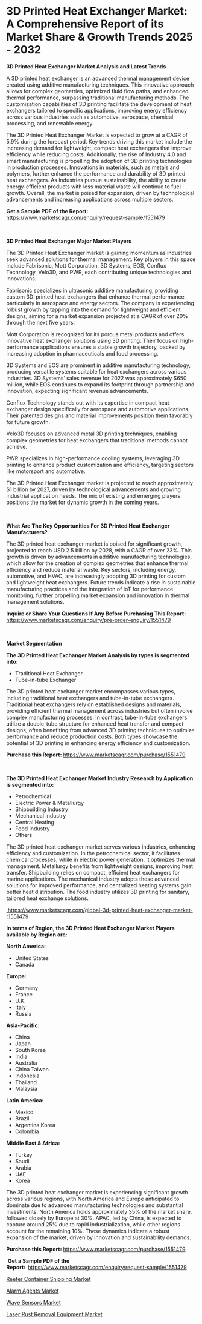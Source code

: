 <p><h1>3D Printed Heat Exchanger Market: A Comprehensive Report of its Market Share & Growth Trends 2025 - 2032</h1></p><p><strong>3D Printed Heat Exchanger Market Analysis and Latest Trends</strong></p>
<p><p>A 3D printed heat exchanger is an advanced thermal management device created using additive manufacturing techniques. This innovative approach allows for complex geometries, optimized fluid flow paths, and enhanced thermal performance, surpassing traditional manufacturing methods. The customization capabilities of 3D printing facilitate the development of heat exchangers tailored to specific applications, improving energy efficiency across various industries such as automotive, aerospace, chemical processing, and renewable energy.</p><p>The 3D Printed Heat Exchanger Market is expected to grow at a CAGR of 5.9% during the forecast period. Key trends driving this market include the increasing demand for lightweight, compact heat exchangers that improve efficiency while reducing costs. Additionally, the rise of Industry 4.0 and smart manufacturing is propelling the adoption of 3D printing technologies in production processes. Innovations in materials, such as metals and polymers, further enhance the performance and durability of 3D printed heat exchangers. As industries pursue sustainability, the ability to create energy-efficient products with less material waste will continue to fuel growth. Overall, the market is poised for expansion, driven by technological advancements and increasing applications across multiple sectors.</p></p>
<p><strong>Get a Sample PDF of the Report:&nbsp;</strong> <a href="https://www.marketscagr.com/enquiry/request-sample/1551479?utm_campaign=1944&utm_medium=2&utm_source=Github&utm_content=ia&utm_term=08042025&utm_id=3d-printed-heat-exchanger">https://www.marketscagr.com/enquiry/request-sample/1551479</a></p>
<p>&nbsp;</p>
<p><strong>3D Printed Heat Exchanger Major Market Players</strong></p>
<p><p>The 3D Printed Heat Exchanger market is gaining momentum as industries seek advanced solutions for thermal management. Key players in this space include Fabrisonic, Mott Corporation, 3D Systems, EOS, Conflux Technology, Velo3D, and PWR, each contributing unique technologies and innovations.</p><p>Fabrisonic specializes in ultrasonic additive manufacturing, providing custom 3D-printed heat exchangers that enhance thermal performance, particularly in aerospace and energy sectors. The company is experiencing robust growth by tapping into the demand for lightweight and efficient designs, aiming for a market expansion projected at a CAGR of over 20% through the next five years.</p><p>Mott Corporation is recognized for its porous metal products and offers innovative heat exchanger solutions using 3D printing. Their focus on high-performance applications ensures a stable growth trajectory, backed by increasing adoption in pharmaceuticals and food processing. </p><p>3D Systems and EOS are prominent in additive manufacturing technology, producing versatile systems suitable for heat exchangers across various industries. 3D Systems’ sales revenue for 2022 was approximately $650 million, while EOS continues to expand its footprint through partnership and innovation, expecting significant revenue advancements.</p><p>Conflux Technology stands out with its expertise in compact heat exchanger design specifically for aerospace and automotive applications. Their patented designs and material improvements position them favorably for future growth.</p><p>Velo3D focuses on advanced metal 3D printing techniques, enabling complex geometries for heat exchangers that traditional methods cannot achieve. </p><p>PWR specializes in high-performance cooling systems, leveraging 3D printing to enhance product customization and efficiency, targeting sectors like motorsport and automotive.</p><p>The 3D Printed Heat Exchanger market is projected to reach approximately $1 billion by 2027, driven by technological advancements and growing industrial application needs. The mix of existing and emerging players positions the market for dynamic growth in the coming years.</p></p>
<p>&nbsp;</p>
<p><strong>What Are The Key Opportunities For 3D Printed Heat Exchanger Manufacturers?</strong></p>
<p><p>The 3D printed heat exchanger market is poised for significant growth, projected to reach USD 2.5 billion by 2028, with a CAGR of over 23%. This growth is driven by advancements in additive manufacturing technologies, which allow for the creation of complex geometries that enhance thermal efficiency and reduce material waste. Key sectors, including energy, automotive, and HVAC, are increasingly adopting 3D printing for custom and lightweight heat exchangers. Future trends indicate a rise in sustainable manufacturing practices and the integration of IoT for performance monitoring, further propelling market expansion and innovation in thermal management solutions.</p></p>
<p><strong>Inquire or Share Your Questions If Any Before Purchasing This Report:</strong> <a href="https://www.marketscagr.com/enquiry/pre-order-enquiry/1551479?utm_campaign=1944&utm_medium=2&utm_source=Github&utm_content=ia&utm_term=08042025&utm_id=3d-printed-heat-exchanger">https://www.marketscagr.com/enquiry/pre-order-enquiry/1551479</a></p>
<p>&nbsp;</p>
<p><strong>Market Segmentation</strong></p>
<p><strong>The 3D Printed Heat Exchanger Market Analysis by types is segmented into:</strong></p>
<p><ul><li>Traditional Heat Exchanger</li><li>Tube-in-tube Exchanger</li></ul></p>
<p><p>The 3D printed heat exchanger market encompasses various types, including traditional heat exchangers and tube-in-tube exchangers. Traditional heat exchangers rely on established designs and materials, providing efficient thermal management across industries but often involve complex manufacturing processes. In contrast, tube-in-tube exchangers utilize a double-tube structure for enhanced heat transfer and compact designs, often benefiting from advanced 3D printing techniques to optimize performance and reduce production costs. Both types showcase the potential of 3D printing in enhancing energy efficiency and customization.</p></p>
<p><strong>Purchase this Report:&nbsp;</strong><a href="https://www.marketscagr.com/purchase/1551479?utm_campaign=1944&utm_medium=2&utm_source=Github&utm_content=ia&utm_term=08042025&utm_id=3d-printed-heat-exchanger">https://www.marketscagr.com/purchase/1551479</a></p>
<p>&nbsp;</p>
<p><strong>The 3D Printed Heat Exchanger Market Industry Research by Application is segmented into:</strong></p>
<p><ul><li>Petrochemical</li><li>Electric Power & Metallurgy</li><li>Shipbuilding Industry</li><li>Mechanical Industry</li><li>Central Heating</li><li>Food Industry</li><li>Others</li></ul></p>
<p><p>The 3D printed heat exchanger market serves various industries, enhancing efficiency and customization. In the petrochemical sector, it facilitates chemical processes, while in electric power generation, it optimizes thermal management. Metallurgy benefits from lightweight designs, improving heat transfer. Shipbuilding relies on compact, efficient heat exchangers for marine applications. The mechanical industry adopts these advanced solutions for improved performance, and centralized heating systems gain better heat distribution. The food industry utilizes 3D printing for sanitary, tailored heat exchange solutions.</p></p>
<p><a href="https://www.marketscagr.com/global-3d-printed-heat-exchanger-market-r1551479?utm_campaign=1944&utm_medium=2&utm_source=Github&utm_content=ia&utm_term=08042025&utm_id=3d-printed-heat-exchanger">&nbsp;https://www.marketscagr.com/global-3d-printed-heat-exchanger-market-r1551479</a></p>
<p><strong>In terms of Region, the 3D Printed Heat Exchanger Market Players available by Region are:</strong></p>
<p>
    <p> <strong> North America: </strong>
        <ul>
            <li>United States</li>
            <li>Canada</li>
        </ul>
        </p> 
    <p> <strong> Europe: </strong>
        <ul>
            <li>Germany</li>
            <li>France</li>
            <li>U.K.</li>
            <li>Italy</li>
            <li>Russia</li>
        </ul>
        </p> 
    <p> <strong> Asia-Pacific: </strong>
        <ul>
            <li>China</li>
            <li>Japan</li>
            <li>South Korea</li>
            <li>India</li>
            <li>Australia</li>
            <li>China Taiwan</li>
            <li>Indonesia</li>
            <li>Thailand</li>
            <li>Malaysia</li>
        </ul>
        </p> 
    <p> <strong> Latin America: </strong>
        <ul>
            <li>Mexico</li>
            <li>Brazil</li>
            <li>Argentina Korea</li>
            <li>Colombia</li>
        </ul>
        </p> 
    <p> <strong> Middle East & Africa: </strong>
        <ul>
            <li>Turkey</li>
            <li>Saudi</li>
            <li>Arabia</li>
            <li>UAE</li>
            <li>Korea</li>
        </ul>
    </p>
    </p>
<p><p>The 3D printed heat exchanger market is experiencing significant growth across various regions, with North America and Europe anticipated to dominate due to advanced manufacturing technologies and substantial investments. North America holds approximately 35% of the market share, followed closely by Europe at 30%. APAC, led by China, is expected to capture around 25% due to rapid industrialization, while other regions account for the remaining 10%. These dynamics indicate a robust expansion of the market, driven by innovation and sustainability demands.</p></p>
<p><strong>Purchase this Report: </strong><a href="https://www.marketscagr.com/purchase/1551479?utm_campaign=1944&utm_medium=2&utm_source=Github&utm_content=ia&utm_term=08042025&utm_id=3d-printed-heat-exchanger">https://www.marketscagr.com/purchase/1551479</a></p>
<p>&nbsp;<strong>Get a Sample PDF of the Report:&nbsp;&nbsp;</strong><a href="https://www.marketscagr.com/enquiry/request-sample/1551479?utm_campaign=1944&utm_medium=2&utm_source=Github&utm_content=ia&utm_term=08042025&utm_id=3d-printed-heat-exchanger">https://www.marketscagr.com/enquiry/request-sample/1551479</a></p>
<p><strong></strong></p>
<p><p><a href="https://github.com/duerknikko44/Market-Research-Report-List-1/blob/main/reefer-container-shipping-market.md?utm_campaign=1944&utm_medium=2&utm_source=Github&utm_content=ia&utm_term=08042025&utm_id=3d-printed-heat-exchanger">Reefer Container Shipping Market</a></p><p><a href="https://github.com/kreilkoffas4/Market-Research-Report-List-1/blob/main/alarm-agents-market.md?utm_campaign=1944&utm_medium=2&utm_source=Github&utm_content=ia&utm_term=08042025&utm_id=3d-printed-heat-exchanger">Alarm Agents Market</a></p><p><a href="https://github.com/darouthiamnl/Market-Research-Report-List-1/blob/main/wave-sensors-market.md?utm_campaign=1944&utm_medium=2&utm_source=Github&utm_content=ia&utm_term=08042025&utm_id=3d-printed-heat-exchanger">Wave Sensors Market</a></p><p><a href="https://github.com/Chiragrp22/Market-Research-Report-List-7/blob/main/laser-rust-removal-equipment-market.md?utm_campaign=1944&utm_medium=2&utm_source=Github&utm_content=ia&utm_term=08042025&utm_id=3d-printed-heat-exchanger">Laser Rust Removal Equipment Market</a></p></p>